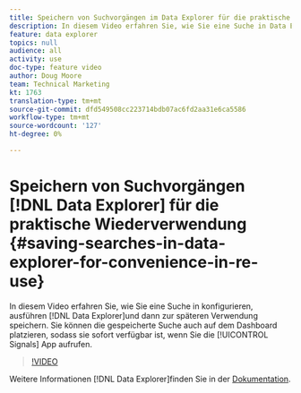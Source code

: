 ```yaml
---
title: Speichern von Suchvorgängen im Data Explorer für die praktische Verwendung bei der erneuten Verwendung
description: In diesem Video erfahren Sie, wie Sie eine Suche in Data Explorer konfigurieren, sie ausführen und dann zu einem späteren Zeitpunkt zur erneuten Verwendung speichern. Sie können die gespeicherte Suche auch auf dem Dashboard platzieren, sodass sie sofort verfügbar ist, wenn Sie die Signal-App aufrufen.
feature: data explorer
topics: null
audience: all
activity: use
doc-type: feature video
author: Doug Moore
team: Technical Marketing
kt: 1763
translation-type: tm+mt
source-git-commit: dfd549508cc223714bdb07ac6fd2aa31e6ca5586
workflow-type: tm+mt
source-wordcount: '127'
ht-degree: 0%

---
```



# Speichern von Suchvorgängen [!DNL Data Explorer] für die praktische Wiederverwendung {#saving-searches-in-data-explorer-for-convenience-in-re-use}

In diesem Video erfahren Sie, wie Sie eine Suche in konfigurieren, ausführen [!DNL Data Explorer]und dann zur späteren Verwendung speichern. Sie können die gespeicherte Suche auch auf dem Dashboard platzieren, sodass sie sofort verfügbar ist, wenn Sie die [!UICONTROL Signals] App aufrufen.

>[!VIDEO](https://video.tv.adobe.com/v/25147/?quality=12)

Weitere Informationen [!DNL Data Explorer]finden Sie in der [Dokumentation](https://experiencecloud.adobe.com/resources/help/en_US/aam/data-explorer.html).